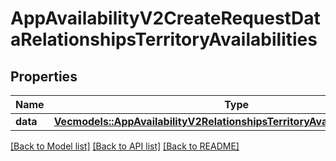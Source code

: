 # AppAvailabilityV2CreateRequestDataRelationshipsTerritoryAvailabilities

## Properties

Name | Type | Description | Notes
------------ | ------------- | ------------- | -------------
**data** | [**Vec<models::AppAvailabilityV2RelationshipsTerritoryAvailabilitiesDataInner>**](AppAvailabilityV2_relationships_territoryAvailabilities_data_inner.md) |  | 

[[Back to Model list]](../README.md#documentation-for-models) [[Back to API list]](../README.md#documentation-for-api-endpoints) [[Back to README]](../README.md)


